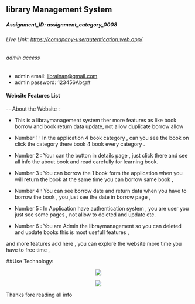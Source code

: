 ## library Management System
##### Assignment_ID: assignment_category_0008
###### Live Link: https://comapany-userautentication.web.app/
###### admin access 
- admin email: librainan@gmail.com
- admin password: 123456Ab@#

#### Website Features List 
 -- About the Website : 
 - This is a libraymanagement system ther more features as like book borrow and book return data update, not allow duplicate borrow allow 

 * Number 1 : In the application 4 book category  , can you see the book on click the category  there book 4 book every category .

 * Number 2 : Your can the button in details page , just click there and see all info the about book and read carefully for learning book.

 * Number 3 : You can borrow the 1 book form the application when you will return the book at the same time you can borrow same book , 
 
 * Number 4 : You can see borrow date and return data when you have to borrow the book , you just see the date in borrow page , 

 * Number 5 : In Application have authentication system , you are user you just see some pages , not allow to deleted and update etc. 

 * Number 6 : You are Admin the libraymanagement so you can deleted and update books this is most usefull features , 

 and more features add here , you can explore the website more time you have to free time , 


 ##Use Technology: 
 
 <p align="center">
  <a href="">
    <img src="https://skillicons.dev/icons?i=js,react,tailwind,html,css,firebase" />
  </a>
</p>
<p align="center">
  <a href="">
    <img src="https://skillicons.dev/icons?i=express,mongodb,figma,github" />
  </a>
</p>



 Thanks fore reading all info 


